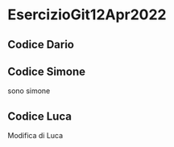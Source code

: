 # EsercizioGit12Apr2022


## Codice Dario


## Codice Simone
 
sono simone 


## Codice Luca
Modifica di Luca
